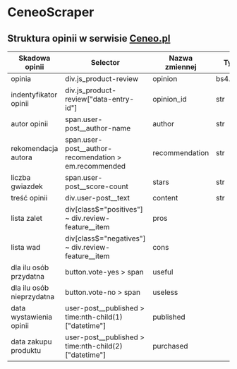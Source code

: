 # CeneoScraper

## Struktura opinii w serwisie [Ceneo.pl](htttps://ceneo.pl)

|Skadowa opinii|Selector|Nazwa zmiennej|Typ danych|
|--------------|--------|--------------|----------|
|opinia|div.js_product-review|opinion|bs4.element.Tag|
|indentyfikator opinii|div.js_product-review\["data-entry-id"\]|opinion_id|str|
|autor opinii|span.user-post__author-name|author|str|
|rekomendacja autora|span.user-post__author-recomendation > em.recommended|recommendation|str|
|liczba gwiazdek|span.user-post__score-count|stars|str|
|treść opinii|div.user-post__text|content|str|
|lista zalet|div[class$="positives"] ~ div.review-feature__item|pros||
|lista wad|div[class$="negatives"] ~ div.review-feature__item|cons||
|dla ilu osób przydatna|button.vote-yes > span|useful||
|dla ilu osób nieprzydatna|button.vote-no > span|useless||
|data wystawienia opinii|user-post__published > time:nth-child(1)\["datetime"\]|published||
|data zakupu produktu|user-post__published > time:nth-child(2)\["datetime"\]|purchased||
